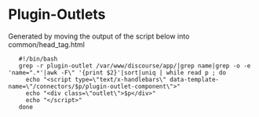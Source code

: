 # Plugin-Outlets

Generated by moving the output of the script below into common/head_tag.html
```
   #!/bin/bash
   grep -r plugin-outlet /var/www/discourse/app/|grep name|grep -o -e 'name=".*'|awk -F\" '{print $2}'|sort|uniq | while read p ; do
     echo "<script type=\"text/x-handlebars\" data-template-name=\"/connectors/$p/plugin-outlet-component\">"
     echo "<div class=\"outlet\">$p</div>"
     echo "</script>"
   done
```

